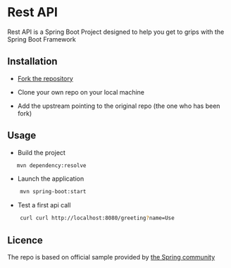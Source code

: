 # Rest API

Rest API is a Spring Boot Project designed to help you get to grips with the Spring Boot Framework

## Installation

* [Fork the repository](https://docs.github.com/en/pull-requests/collaborating-with-pull-requests/working-with-forks/fork-a-repo)

* Clone your own repo on your local machine

* Add the upstream pointing to the original repo (the one who has been fork) 

## Usage

* Build the project

```bash
   mvn dependency:resolve
```

* Launch the application

```bash
    mvn spring-boot:start
```

* Test a first api call

```bash
    curl curl http://localhost:8080/greeting?name=Use
```

## Licence

The repo is based on official sample provided by [the Spring community](https://spring.io/guides#gettingStarted)